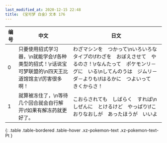 ```yaml
---
last_modified_at: 2020-12-15 22:48
title: 《宝可梦 白金》文本 176
---
```

| 编号 | 中文 | 日文 |
| ---- | ---- | ---- |
| 0 | 只要使用招式学习器，\n就能学会\f各种类型的招式！\r话说宝可梦联盟的\n四天王比道馆馆主\f厉害很多啊！ | わざマシンを　つかって\nいろいろな　タイプの\fわざを　おぼえさせて　やるのさ！\rなんたって　ポケモンリ－グに　いる\nしてんのうは　ジムリ－ダ－よりも\fはるかに　つよいって　きくからさ！ |
| 1 | 就算被冻住了，\n等待几个回合就会自行解开\f如果有解冻药就更好了。 | こおらされても　しばらく　すれば\nしぜんに　とけるけど　やっぱり\fこおりなおしが　あったほうが　いいよ |
{: .table .table-bordered .table-hover .xz-pokemon-text .xz-pokemon-text-Pt }